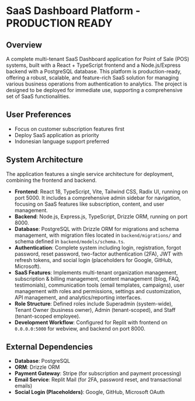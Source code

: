 # SaaS Dashboard Platform - PRODUCTION READY

## Overview
A complete multi-tenant SaaS Dashboard application for Point of Sale (POS) systems, built with a React + TypeScript frontend and a Node.js/Express backend with a PostgreSQL database. This platform is production-ready, offering a robust, scalable, and feature-rich SaaS solution for managing various business operations from authentication to analytics. The project is designed to be deployed for immediate use, supporting a comprehensive set of SaaS functionalities.

## User Preferences
- Focus on customer subscription features first
- Deploy SaaS application as priority
- Indonesian language support preferred

## System Architecture
The application features a single service architecture for deployment, combining the frontend and backend.

-   **Frontend**: React 18, TypeScript, Vite, Tailwind CSS, Radix UI, running on port 5000. It includes a comprehensive admin sidebar for navigation, focusing on SaaS features like subscription, content, and user management.
-   **Backend**: Node.js, Express.js, TypeScript, Drizzle ORM, running on port 8000.
-   **Database**: PostgreSQL with Drizzle ORM for migrations and schema management, with migration files located in `backend/migrations/` and schema defined in `backend/models/schema.ts`.
-   **Authentication**: Complete system including login, registration, forgot password, reset password, two-factor authentication (2FA), JWT with refresh tokens, and social login (placeholders for Google, GitHub, Microsoft).
-   **SaaS Features**: Implements multi-tenant organization management, subscription & billing management, content management (blog, FAQ, testimonials), communication tools (email templates, campaigns), user management with roles and permissions, settings and customization, API management, and analytics/reporting interfaces.
-   **Role Structure**: Defined roles include Superadmin (system-wide), Tenant Owner (business owner), Admin (tenant-scoped), and Staff (tenant-scoped employee).
-   **Development Workflow**: Configured for Replit with frontend on `0.0.0.0:5000` for webview, and backend on port 8000.

## External Dependencies
-   **Database**: PostgreSQL
-   **ORM**: Drizzle ORM
-   **Payment Gateway**: Stripe (for subscription and payment processing)
-   **Email Service**: Replit Mail (for 2FA, password reset, and transactional emails)
-   **Social Login (Placeholders)**: Google, GitHub, Microsoft OAuth